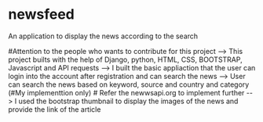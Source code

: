 # newsfeed
An application to display the news according to the search

#Attention to the people who wants to contribute for this project 
    --> This project builts with the help of Django, python, HTML, CSS, BOOTSTRAP, Javascript and API requests
    --> I built the basic appliaction that the user can login into the account after registration and can search the news
    --> User can search the news based on keyword, source and country and category (#My implementtion only) # Refer the newwsapi.org to implement further
    --> I used the bootstrap thumbnail to display the images of the news and provide the link of the article
